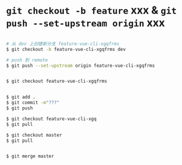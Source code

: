 # `git checkout -b feature` xxx & `git push --set-upstream origin` xxx


```sh

# 从 dev 上创建新分支 feature-vue-cli-xgqfrms
$ git checkout -b feature-vue-cli-xgqfrms dev

# push 到 remote
$ git push --set-upstream origin feature-vue-cli-xgqfrms


$ git checkout feature-vue-cli-xgqfrms


```



```sh

$ git add .
$ git commit -m"???"
$ git push

$ git checkout feature-vue-cli-xgq
$ git pull

$ git checkout master
$ git pull


$ git merge master


```

